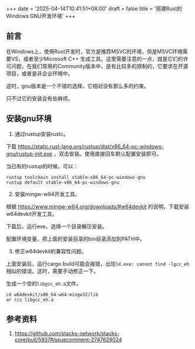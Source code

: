 +++
date = '2025-04-14T10:41:51+08:00'
draft = false
title = '搭建Rust的Windows GNU开发环境'
+++


## 前言

在Windows上，使用Rust开发时，官方是推荐MSVC的环境，但是MSVC环境需要VS，或者至少Microsoft C++ 生成工具。这里需要注意的一点，就是它们的许可问题，在我们常用的Community版本中，是有比较多的限制的，它要求在开源项目，或者是非企业环境中。

这时，gnu版本是一个不错的选择，它相对没有那么多的约束。

只不过它的安装会有些麻烦。

## 安装gnu环境

1. 通过rustup安装rustc。

下载 https://static.rust-lang.org/rustup/dist/x86_64-pc-windows-gnu/rustup-init.exe ，双击安装。使用直接回车默认配置安装即可。

当已有的rustup的时候，可以：

```
rustup toolchain install stable-x86_64-pc-windows-gnu
rustup default stable-x86_64-pc-windows-gnu
```

2. 安装mingw-w64开发工具。

根据 https://www.mingw-w64.org/downloads/#w64devkit 的说明，下载安装w64devkit开发工具。

下载后，运行exe，选择一个目录解压安装。

配置环境变量，把上面的安装目录的bin目录添加到PATH中。

3. 修正w64devkit的兼容性问题。

上面安装后，运行cargo build可能会报错，出现`ld.exe: cannot find -lgcc_eh`相似的错误。这时，需要手动修正一下。

生成一个空的`libgcc_eh.a`文件。

```shell
cd w64devkit/x86_64-w64-mingw32/lib
ar rcs libgcc_eh.a
```


## 参考资料

1. https://github.com/stacks-network/stacks-core/pull/5937#issuecomment-2747629024
